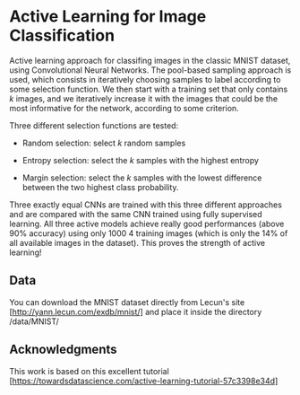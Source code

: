 <h1>Active Learning for Image Classification</h1>

Active learning approach for classifing images in the classic MNIST dataset, using Convolutional Neural Networks. 
The pool-based sampling approach is used, which consists in iteratively choosing samples to label according to some selection 
function. We then start with a training set that only contains *k* images, and we iteratively increase it with the images that 
could be the most informative for the network, according to some criterion.

Three different selection functions are tested:

- Random selection: select *k* random samples

- Entropy selection: select the *k* samples with the highest entropy

- Margin selection: select the *k* samples with the lowest difference between the two highest class probability.

Three exactly equal CNNs are trained with this three different approaches and are compared with the same CNN trained using
fully supervised learning. All three active models achieve really good performances (above 90% accuracy) using only 1000 4
training images (which is only the 14% of all available images in the dataset). This proves the strength of active learning!

## Data

You can download the MNIST dataset directly from Lecun's site [http://yann.lecun.com/exdb/mnist/] and place it inside the directory
/data/MNIST/

## Acknowledgments

This work is based on this excellent tutorial [https://towardsdatascience.com/active-learning-tutorial-57c3398e34d]
